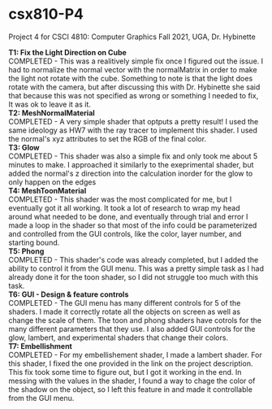 # csx810-P4

Project 4 for CSCI 4810: Computer Graphics Fall 2021, UGA, Dr. Hybinette

**T1: Fix the Light Direction on Cube**\
COMPLETED - This was a realitively simple fix once I figured out the issue. I had to normalize the normal vector
with the normalMatrix in order to make the light not rotate with the cube. Something to note is that the light does
rotate with the camera, but after discussing this with Dr. Hybinette she said that because this was not specified as
wrong or something I needed to fix, It was ok to leave it as it.\
**T2: MeshNormalMaterial**\
COMPLETED - A very simple shader that optputs a pretty result! I used the same ideology as HW7 with the ray tracer
to implement this shader. I used the normal's xyz attributes to set the RGB of the final color.\
**T3: Glow**\
COMPLETED - This shader was also a simple fix and only took me about 5 minutes to make. I approached it similarly
to the exeprimental shader, but added the normal's z direction into the calculation inorder for the glow to only
happen on the edges\
**T4: MeshToonMaterial**\
COMPLETED - This shader was the most complicated for me, but I eventually got it all working. It took a lot of
research to wrap my head around what needed to be done, and eventually through trial and error I made a loop in the
shader so that most of the info could be parameterized and controlled from the GUI controls, like the color, layer
number, and starting bound.\
**T5: Phong**\
COMPLETED - This shader's code was already completed, but I added the ability to control it from the GUI menu. This
was a pretty simple task as I had already done it for the toon shader, so I did not struggle too much with this task.\
**T6: GUI - Design & feature controls**\
COMPLETED - The GUI menu has many different controls for 5 of the shaders. I made it correctly rotate all the objects
on screen as well as change the scale of them. The toon and phong shaders have cotrols for the many different
parameters that they use. I also added GUI controls for the glow, lambert, and experimental shaders that change their
colors.\
**T7: Embellishment**\
COMPLETED - For my embellishement shader, I made a lambert shader. For this shader, I fixed the one provided
in the link on the project description. This fix took some time to figure out, but I got it working in the end. In
messing with the values in the shader, I found a way to chage the color of the shadow on the object, so I left this
feature in and made it controllable from the GUI menu.
